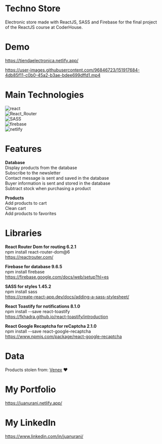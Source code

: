 # Techno Store
Electronic store made with ReactJS, SASS and Firebase for the final project of the ReactJS course at CoderHouse.

# Demo
https://tiendaelectronica.netlify.app/<br>

https://user-images.githubusercontent.com/96846723/151917684-4db85f11-c0b0-45a2-b3ae-bdee699dffd1.mp4

# Main Technologies
<img src="https://img.shields.io/badge/react-%2320232a.svg?style=for-the-badge&logo=react&logoColor=%2361DAFB" alt="react"><br>
<img src="https://img.shields.io/badge/React_Router-CA4245?style=for-the-badge&logo=react-router&logoColor=white" alt="React_Router"><br>
<img src="https://img.shields.io/badge/SASS-hotpink.svg?style=for-the-badge&logo=SASS&logoColor=white" alt="SASS"><br>
<img src="https://img.shields.io/badge/firebase-%23039BE5.svg?style=for-the-badge&logo=firebase" alt="firebase"><br>
<img src="https://img.shields.io/badge/netlify-%23000000.svg?style=for-the-badge&logo=netlify&logoColor=#00C7B7" alt="netlify">

# Features
**Database**<br>
Display products from the database<br>
Subscribe to the newsletter<br>
Contact message is sent and saved in the database<br>
Buyer information is sent and stored in the database<br>
Subtract stock when purchasing a product

**Products**<br>
Add products to cart<br>
Clean cart<br>
Add products to favorites

# Libraries
**React Router Dom for routing 6.2.1**<br>
npm install react-router-dom@6<br>
https://reactrouter.com/

**Firebase for database 9.6.5**<br>
npm install firebase<br>
https://firebase.google.com/docs/web/setup?hl=es

**SASS for styles 1.45.2**<br>
npm install sass<br>
https://create-react-app.dev/docs/adding-a-sass-stylesheet/

**React Toastify for notifications 8.1.0**<br>
npm install --save react-toastify<br>
https://fkhadra.github.io/react-toastify/introduction

**React Google Recaptcha for reCaptcha 2.1.0**<br>
npm install --save react-google-recaptcha<br>
https://www.npmjs.com/package/react-google-recaptcha

# Data
Products stolen from: <a href="https://www.venex.com.ar" target="_blank">Venex</a> ❤️

# My Portfolio
https://juanurani.netlify.app/

# My LinkedIn
https://www.linkedin.com/in/juanurani/